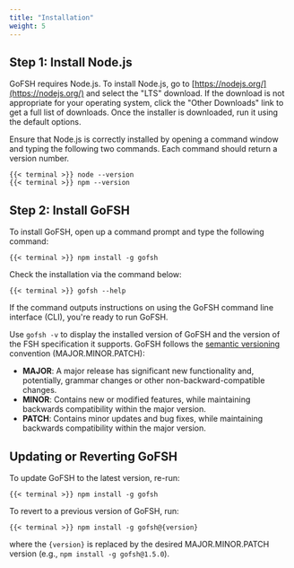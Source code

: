 ```yaml
---
title: "Installation"
weight: 5
---
```


## Step 1: Install Node.js

GoFSH requires Node.js. To install Node.js, go to [https://nodejs.org/](https://nodejs.org/) and select the "LTS" download. If the download is not appropriate for your operating system, click the "Other Downloads" link to get a full list of downloads. Once the installer is downloaded, run it using the default options.

Ensure that Node.js is correctly installed by opening a command window and typing the following two commands. Each command should return a version number.

```shell
{{< terminal >}} node --version
{{< terminal >}} npm --version
```

## Step 2: Install GoFSH

To install GoFSH, open up a command prompt and type the following command:

```shell
{{< terminal >}} npm install -g gofsh
```

Check the installation via the command below:

```shell
{{< terminal >}} gofsh --help
```

If the command outputs instructions on using the GoFSH command line interface (CLI), you're ready to run GoFSH.

Use `gofsh -v` to display the installed version of GoFSH and the version of the FSH specification it supports. GoFSH follows the [semantic versioning](https://semver.org) convention (MAJOR.MINOR.PATCH):

* **MAJOR**: A major release has significant new functionality and, potentially, grammar changes or other non-backward-compatible changes.
* **MINOR**: Contains new or modified features, while maintaining backwards compatibility within the major version.
* **PATCH**: Contains minor updates and bug fixes, while maintaining backwards compatibility within the major version.


## Updating or Reverting GoFSH

To update GoFSH to the latest version, re-run:

```shell
{{< terminal >}} npm install -g gofsh
```

To revert to a previous version of GoFSH, run:

```shell
{{< terminal >}} npm install -g gofsh@{version}
```

where the `{version}` is replaced by the desired MAJOR.MINOR.PATCH version (e.g., `npm install -g gofsh@1.5.0`).
